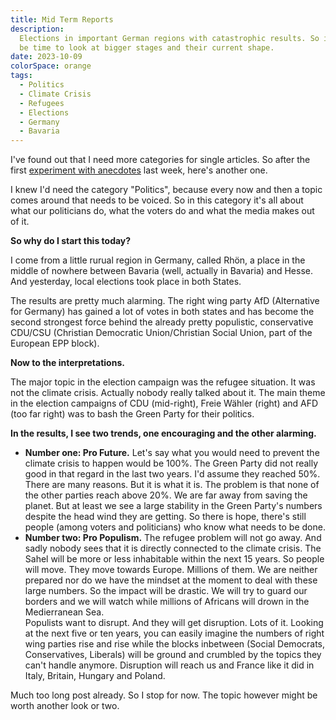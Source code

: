 ```yaml
---
title: Mid Term Reports
description:
  Elections in important German regions with catastrophic results. So it might
  be time to look at bigger stages and their current shape.
date: 2023-10-09
colorSpace: orange
tags:
  - Politics
  - Climate Crisis
  - Refugees
  - Elections
  - Germany
  - Bavaria
---
```


I've found out that I need more categories for single articles. So after the
first [experiment with anecdotes](/posts/mesh-tales/01-swoosh) last week, here's
another one.

I knew I'd need the category "Politics", because every now and then a topic
comes around that needs to be voiced. So in this category it's all about what
our politicians do, what the voters do and what the media makes out of it.

**So why do I start this today?**

I come from a little rurual region in Germany, called Rhön, a place in the
middle of nowhere between Bavaria (well, actually in Bavaria) and Hesse. And
yesterday, local elections took place in both States.

The results are pretty much alarming. The right wing party AfD (Alternative for
Germany) has gained a lot of votes in both states and has become the second
strongest force behind the already pretty populistic, conservative CDU/CSU
(Christian Democratic Union/Christian Social Union, part of the European EPP
block).

**Now to the interpretations.**

The major topic in the election campaign was the refugee situation. It was not
the climate crisis. Actually nobody really talked about it. The main theme in
the election campaigns of CDU (mid-right), Freie Wähler (right) and AFD (too far
right) was to bash the Green Party for their politics.

**In the results, I see two trends, one encouraging and the other alarming.**

- **Number one: Pro Future.** Let's say what you would need to prevent the
  climate crisis to happen would be 100%. The Green Party did not really good in
  that regard in the last two years. I'd assume they reached 50%. There are many
  reasons. But it is what it is. The problem is that none of the other parties
  reach above 20%. We are far away from saving the planet. But at least we see a
  large stability in the Green Party's numbers despite the head wind they are
  getting. So there is hope, there's still people (among voters and politicians)
  who know what needs to be done.
- **Number two: Pro Populism.** The refugee problem will not go away. And sadly
  nobody sees that it is directly connected to the climate crisis. The Sahel
  will be more or less inhabitable within the next 15 years. So people will
  move. They move towards Europe. Millions of them. We are neither prepared nor
  do we have the mindset at the moment to deal with these large numbers. So the
  impact will be drastic. We will try to guard our borders and we will watch
  while millions of Africans will drown in the Medierranean Sea.\
  Populists want to disrupt. And they will get disruption. Lots of it. Looking at
  the next five or ten years, you can easily imagine the numbers of right wing parties
  rise and rise while the blocks inbetween (Social Democrats, Conservatives, Liberals)
  will be ground and crumbled by the topics they can't handle anymore. Disruption
  will reach us and France like it did in Italy, Britain, Hungary and Poland.

Much too long post already. So I stop for now. The topic however might be worth
another look or two.
